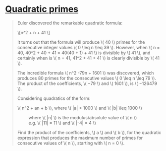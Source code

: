 # [Quadratic primes](https://projecteuler.net/problem=27)

> Euler discovered the remarkable quadratic formula:
>
> \\[n^2 + n + 41 \\]
>
> It turns out that the formula will produce \\( 40 \\) primes for the
> consecutive integer values \\( 0 \leq n \leq 39 \\). However, when \\( n =
> 40, 40^2 + 40 + 41 = 40(40 + 1) + 41 \\) is divisible by \\( 41 \\), and
> certainly when  is \\( n = 41, 41^2 + 41 + 41 \\) is clearly divisible by
> \\( 41 \\).
>
> The incredible formula \\( n^2 -79n + 1601 \\) was discovered, which
> produces 80 primes for the consecutive values \\( 0 \leq n \leq 79 \\). The
> product of the coefficients, \\( −79 \\) and \\( 1601 \\), is \\( −126479 \\).
>
> Considering quadratics of the form:
> 
> \\( n^2 + an + b \\), where \\( |a| < 1000 \\) and \\( |b| \leq 
> 1000 \\)
> 
>          where \\( |n| \\) is the modulus/absolute value of \\( n \\)\
>          e.g. \\( |11| = 11 \\) and \\( |-4| = 4 \\)
> 
> Find the product of the coefficients, \\( a \\) and \\( b \\), for the 
> quadratic expression that produces the maximum number of primes for 
> consecutive values of \\( n \\), starting with \\( n = 0 \\).
